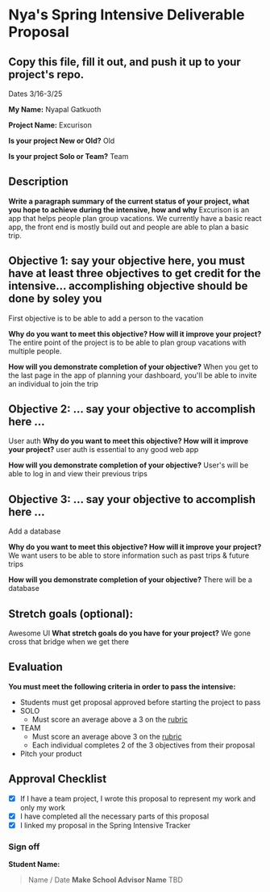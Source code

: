 # Nya's Spring Intensive Deliverable Proposal 

## Copy this file, fill it out, and push it up to your project's repo.

Dates 3/16-3/25

**My Name:**
Nyapal Gatkuoth

**Project Name:** 
Excurison

**Is your project New or Old?**
Old

**Is your project Solo or Team?**
Team

## Description

**Write a paragraph summary of the current status of your project, what you hope to achieve during the intensive, how and why**
Excurison is an app that helps people plan group vacations. We currently have a basic react app, the front end is mostly build out and people are able to plan a basic trip. 

## Objective 1: say your objective here, you must have at least three objectives to get credit for the intensive… accomplishing objective should be done by soley you
First objective is to be able to add a person to the vacation 

**Why do you want to meet this objective? How will it improve your project?** 
The entire point of the project is to be able to plan group vacations with multiple people.

**How will you demonstrate completion of your objective?** 
When you get to the last page in the app of planning your dashboard, you'll be able to invite an individual to join the trip 

## Objective 2: ... say your objective to accomplish here …
User auth 
**Why do you want to meet this objective? How will it improve your project?** 
user auth is essential to any good web app 

**How will you demonstrate completion of your objective?** 
User's will be able to log in and view their previous trips 

## Objective 3: ... say your objective to accomplish here …
Add a database 

**Why do you want to meet this objective? How will it improve your project?** 
We want users to be able to store information such as past trips & future trips 

**How will you demonstrate completion of your objective?** 
There will be a database 

## Stretch goals (optional):
Awesome UI 
**What stretch goals do you have for your project?**
We gone cross that bridge when we get there 

## Evaluation

**You must meet the following criteria in order to pass the intensive:**

- Students must get proposal approved before starting the project to pass
- SOLO
    - Must score an average above a 3 on the [rubric]
- TEAM
    - Must score an average above 3 on the [rubric]
    - Each individual completes 2 of the 3 objectives from their proposal
- Pitch your product


[rubric]:https://docs.google.com/document/d/1IOQDmohLBEBT-hyr-2vgw1mbZUNsq3fHxVfH0oRmVt0/edit



## Approval Checklist
- [X] If I have a team project, I wrote this proposal to represent my work and only my work
- [X] I have completed all the necessary parts of this proposal
- [X] I linked my proposal in the Spring Intensive Tracker

### Sign off

**Student Name:**                
> Name / Date
**Make School Advisor Name**
> TBD